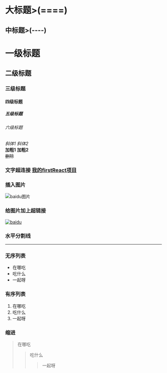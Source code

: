 大标题>(====)                         
====  
中标题>(----)                         
----    
# 一级标题   
## 二级标题   
### 三级标题   
#### 四级标题   
##### 五级标题   
###### 六级标题   
*斜体1*       _斜体2_   
**加粗1**     __加粗2__      
~~删除~~    
### 文字超连接     [我的firstReact项目](https://github.com/nizhenkeai/firstReact)   
### 插入图片       
![baidu图片](http://www.baidu.com/img/bdlogo.gif)       
### 给图片加上超链接   
[![baidu](http://www.baidu.com/img/bdlogo.gif)](http://baidu.com)  
### 水平分割线    
***     
### 无序列表  
* 在哪吃   
* 吃什么   
* 一起呀   
### 有序列表   
1. 在哪吃   
2. 吃什么   
3. 一起呀   
### 缩进   
> 在哪吃   
>> 吃什么   
>>> 一起呀   

